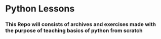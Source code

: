 # Python Lessons

### This Repo will consists of archives and exercises made with the purpose of teaching basics of python from scratch
